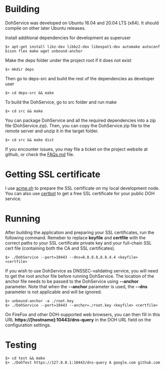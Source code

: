 Building
========

DohService was developed on Ubuntu 16.04 and 20.04 LTS (x64). It should compile on other later Ubuntu releases.

Install additional dependencies for development as superuser
```
$> apt-get install libz-dev libbz2-dev libexpat1-dev automake autoconf bison flex make wget unbound-anchor
```

Make the deps folder under the project root if it does not exist
```
$> mkdir deps
```

Then go to deps-src and build the rest of the dependencies as developer user
```
$> cd deps-src && make
```

To build the DohService, go to src folder and run make
```
$> cd src && make
```

You can package DohService and all the required dependencies into a zip file (DohService.zip). Then, you can copy the DohService.zip file to the remote server and unzip it in the target folder.
```
$> cd src && make dist
```

If you encounter issues, you may file a ticket on the project website at github,
or check the [FAQs.md](FAQs.md) file.

Getting SSL certificate
=======================

I use [acme.sh](https://github.com/Neilpang/acme.sh) to prepare the SSL certificate
on my local development node. You can also use [certbot](https://certbot.eff.org/) to get a free SSL certificate for your public DOH service.

Running
=======

After building the application and preparing your SSL certificates, run the following command.
Remeber to replace **keyfile** and **certfile** with the correct paths to your SSL certificate private key
and your full-chain SSL cert file (containing both the CA and SSL certificates).
```
$> ./DohService --port=10443 --dns=8.8.8.8,8.8.4.4 <keyfile> <certfile>
```

If you wish to use DohService as DNSSEC-validating service, you will need to get the root anchor file before running DohService.
The location of the anchor file needs to be passed to the DohService using **--anchor** parameter.
Note that when the **--anchor** parameter is used, the **--dns** parameter is not applicable and will be ignored. 
```
$> unbound-anchor -a ./root.key
$> ./DohService --port=10443 --anchor=./root.key <keyfile> <certfile>
```

On FireFox and other DOH-supported web browsers, you can then fill in this URL **https://[hostname]:10443/dns-query** in the DOH URL field on the configuration settings.

Testing
=======

```
$> cd test && make
$> ./DohTest https://127.0.0.1:10443/dns-query A google.com github.com
```
